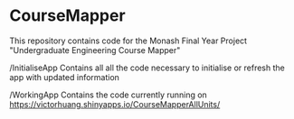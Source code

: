 # CourseMapper
This repository contains code for the Monash Final Year Project "Undergraduate Engineering Course Mapper"

/InitialiseApp 
Contains all all the code necessary to initialise or refresh the app with updated information

/WorkingApp
Contains the code currently running on https://victorhuang.shinyapps.io/CourseMapperAllUnits/
